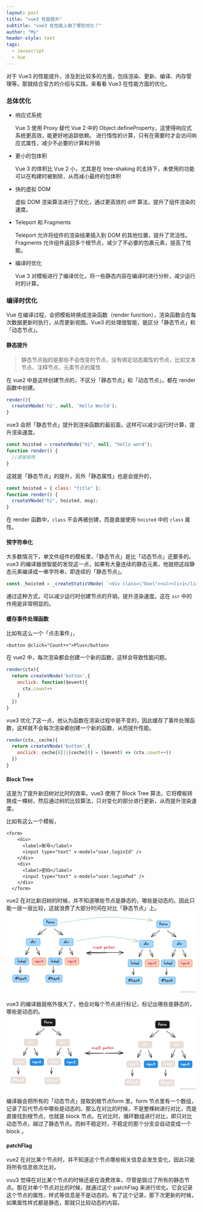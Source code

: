 ```yaml
---
layout: post
title: "vue3 性能提升"
subtitle: "vue3 在性能上做了哪些优化？"
author: "My"
header-style: text
tags:
  - Javascript
  - Vue
---
```


对于 Vue3 的性能提升，涉及到比较多的方面，包括渲染、更新、编译、内存管理等。那就结合官方的介绍与实践，来看看 Vue3 在性能方面的优化。

### 总体优化

- 响应式系统

  Vue 3 使用 Proxy 替代 Vue 2 中的 Object.defineProperty，这使得响应式系统更高效，能更好地追踪依赖。
  进行惰性的计算，只有在需要时才会访问响应式属性，减少不必要的计算和开销

- 更小的包体积

  Vue 3 的体积比 Vue 2 小，尤其是在 tree-shaking 的支持下，未使用的功能可以在构建时被剔除，从而减小最终的包体积

- 快的虚拟 DOM

  虚拟 DOM 渲染算法进行了优化，通过更高效的 diff 算法，提升了组件渲染的速度。

- Teleport 和 Fragments

  Teleport 允许将组件的渲染结果插入到 DOM 的其他位置，提升了灵活性。Fragments 允许组件返回多个根节点，减少了不必要的包裹元素，提高了性能。

- 编译时优化

  Vue 3 对模板进行了编译优化，将一些静态内容在编译时进行分析，减少运行时的计算。

### 编译时优化

Vue 在编译过程，会把模板转换成渲染函数（render function），渲染函数会在每次数据更新时执行，从而更新视图。Vue3 的处理很智能，能区分「静态节点」和「动态节点」。

#### 静态提升

> 静态节点指的是那些不会改变的节点，没有绑定动态属性的节点，比如文本节点、注释节点、元素节点的属性

在 vue2 中是这样创建节点的，不区分「静态节点」和「动态节点」，都在 render 函数中创建。

```js
render(){
  createVNode('h1', null, 'Hello World');
}
```

vue3 会把「静态节点」提升到渲染函数的最前面，这样可以减少运行时计算，提升渲染速度。

```js
const hoisted = createVNode("h1", null, "hello word");
function render() {
  //直接使用
}
```

这就是「静态节点」的提升，另外「静态属性」也是会提升的，

```js
const hoisted = { class: "title" };
function render() {
  createVNode("h1", hoisted, msg);
}
```

在 render 函数中，`class` 不会再被创建，而是直接使用 `hoisted` 中的 `class` 属性。

#### 预字符串化

大多数情况下，单文件组件的模板里，「静态节点」是比「动态节点」还要多的。vue3 的编译器很智能的发现这一点，如果有大量连续的静态元素，他就把这段静态元素编译成一串字符串，即连续的「静态节点」。

```js
const _hoisted = _createStaticVNode( `<div class=\"box\"><ul><li>1</li><li>1</li><li>1</li><li>1</li></ul></div>`;)
```

通过这种方式，可以减少运行时创建节点的开销，提升渲染速度。这在 `ssr` 中的作用是非常明显的。

#### 缓存事件处理函数

比如有这么一个「点击事件」，

```vue
<button @click="Count++">Plus</button>
```

在 vue2 中，每次渲染都会创建一个新的函数，这样会导致性能问题。

```js
render(ctx){
  return createVNode('button',{
    onclick: function($event){
      ctx.count++
    }
  })
}
```

vue3 优化了这一点，他认为函数在渲染过程中是不变的，因此缓存了事件处理函数，这样就不会每次渲染都创建一个新的函数，从而提升性能。

```js
render(ctx,_ceche){
  return createVNode('button',{
    onclick: ceche[0]||(ceche[0] = ($event) => (ctx.count++))
  })
}
```

#### Block Tree

这是为了提升新旧树对比时的效率。vue3 使用了 Block Tree 算法，它将模板转换成一棵树，然后通过树的比较算法，只对变化的部分进行更新，从而提升渲染速度。

比如有这么一个模板，

```vue
<form>
    <div>
      <label>账号</label>
      <input type="text" v-model="user.loginId" />
    </div>
    <div>
      <label>密码</label>
      <input type="text" v-model="user.loginPwd" />
    </div>
  </form>
```

vue2 在对比新旧树的时候，并不知道哪些节点是静态的，哪些是动态的。因此只能一层一层比较，这就浪费了大部分时间在对比「静态节点」上。
![image.png](/img/post-content-tree1.png)

vue3 的编译器就格外强大了，他会对每个节点进行标记，标记出哪些是静态的，哪些是动态的。
![image.png](/img/post-content-tree2.png)

编译器会把所有的「动态节点」提取到根节点form 里。form 节点里有一个数组，记录了后代节点中哪些是动态的。那么在对比的时候，不是整棵树进行对比，而是直接找到根节点，也就是 block 节点。在对比时，循环数组进行对比，即只对比动态节点，越过了静态节点。而树不稳定时，不稳定的那个分支会自动变成一个 block 。

#### patchFlag
vue2 在对比某个节点时，并不知道这个节点哪些相关信息会发生变化，因此只能将所有信息依次比对。

vuu3 觉得在对比某个节点的时候还是在浪费效率，尽管是跳过了所有的静态节点。那在对单个节点对比的时候，就通过这个 patchFlag 来进行优化。它会记录这个节点的属性，样式等信息是不是动态的。有了这个记录，那下次更新的时候，如果属性样式都是静态，那就只比较动态的内容。

